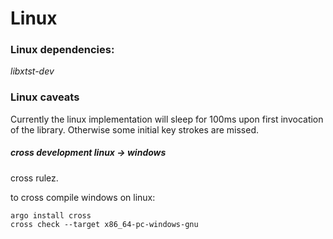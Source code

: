 # Linux

### Linux dependencies:
*libxtst-dev*

### Linux caveats

Currently the linux implementation will sleep for 100ms upon first invocation of the library.
Otherwise some initial key strokes are missed.

##### cross development linux -> windows
cross rulez.

to cross compile windows on linux:
```
argo install cross
cross check --target x86_64-pc-windows-gnu
```
